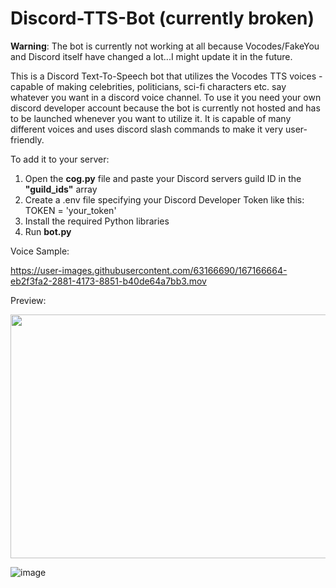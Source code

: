 # Discord-TTS-Bot (currently broken)
**Warning**: The bot is currently not working at all because Vocodes/FakeYou and Discord itself have changed a lot...I might update it in the future.

This is a Discord Text-To-Speech bot that utilizes the Vocodes TTS voices - capable of making celebrities, politicians, sci-fi characters etc. say whatever you want in a discord voice channel. To use it you need your own discord developer account because the bot is currently not hosted and has to be launched whenever you want to utilize it. It is capable of many different voices and uses discord slash commands to make it very user-friendly.

To add it to your server:
1. Open the **cog.py** file and paste your Discord servers guild ID in the **"guild_ids"** array
2. Create a .env file specifying your Discord Developer Token like this: TOKEN = 'your_token'
3. Install the required Python libraries
4. Run **bot.py**

Voice Sample:

https://user-images.githubusercontent.com/63166690/167166664-eb2f3fa2-2881-4173-8851-b40de64a7bb3.mov

Preview:

<img src="https://user-images.githubusercontent.com/63166690/167168200-66fad570-af6a-40e5-805e-c8e1eee6e60e.png" width="600" height="390">

![image](https://user-images.githubusercontent.com/63166690/167168828-2951c380-86e1-4da9-88e5-39341115b1a8.png)



